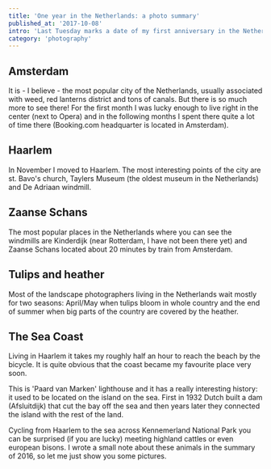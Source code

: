 ```yaml
---
title: 'One year in the Netherlands: a photo summary'
published_at: '2017-10-08'
intro: 'Last Tuesday marks a date of my first anniversary in the Netherlands. I decided to browse my hard drive and find some photos that I can share. I invite you to watch classic frames from the country of Rembrandt: windmills, tulips, canals, but also some less traditional frames.'
category: 'photography'
---
```


## Amsterdam

It is - I believe - the most popular city of the Netherlands, usually associated with weed, red lanterns district and tons of canals. But there is so much more to see there! For the first month I was lucky enough to live right in the center (next to Opera) and in the following months I spent there quite a lot of time there (Booking.com headquarter is located in Amsterdam).

<photo-lazy src="https://res.cloudinary.com/lukaszrados/image/upload/v1620583228/stories/one-year-in-the-netherlands/119_in1hll.jpg" padding-bottom="66.666"></photo-lazy>

<photo-lazy src="https://res.cloudinary.com/lukaszrados/image/upload/v1620583228/stories/one-year-in-the-netherlands/120_yg6itj.jpg" padding-bottom="66.666"></photo-lazy>

<photo-lazy src="https://res.cloudinary.com/lukaszrados/image/upload/v1620583228/stories/one-year-in-the-netherlands/121_cmmsbm.jpg" padding-bottom="66.666"></photo-lazy>

<photo-lazy src="https://res.cloudinary.com/lukaszrados/image/upload/v1620583228/stories/one-year-in-the-netherlands/122_faiyqd.jpg" padding-bottom="66.666"></photo-lazy>

<photo-lazy src="https://res.cloudinary.com/lukaszrados/image/upload/v1620583228/stories/one-year-in-the-netherlands/123_ud0my8.jpg" padding-bottom="66.666"></photo-lazy>

## Haarlem

In November I moved to Haarlem. The most interesting points of the city are st. Bavo's church, Taylers Museum (the oldest museum in the Netherlands) and De Adriaan windmill.

<photo-lazy src="https://res.cloudinary.com/lukaszrados/image/upload/v1620583228/stories/one-year-in-the-netherlands/127_dgdy0v.jpg" padding-bottom="150"></photo-lazy>

<two-columns>
  <photo-lazy src="https://res.cloudinary.com/lukaszrados/image/upload/v1620583228/stories/one-year-in-the-netherlands/128_rh2chv.jpg" padding-bottom="150"></photo-lazy>

  <photo-lazy src="https://res.cloudinary.com/lukaszrados/image/upload/v1620583229/stories/one-year-in-the-netherlands/129_lw8bqy.jpg" padding-bottom="150"></photo-lazy>
</two-columns>

## Zaanse Schans

The most popular places in the Netherlands where you can see the windmills are Kinderdijk (near Rotterdam, I have not been there yet) and Zaanse Schans located about 20 minutes by train from Amsterdam.

<photo-lazy src="https://res.cloudinary.com/lukaszrados/image/upload/v1620583229/stories/one-year-in-the-netherlands/132_r578th.jpg" padding-bottom="66.666"></photo-lazy>

<photo-lazy src="https://res.cloudinary.com/lukaszrados/image/upload/v1620583229/stories/one-year-in-the-netherlands/133_h6iy8t.jpg" padding-bottom="66.666"></photo-lazy>

<photo-lazy src="https://res.cloudinary.com/lukaszrados/image/upload/v1620583230/stories/one-year-in-the-netherlands/134_d6tedm.jpg" padding-bottom="66.666"></photo-lazy>

<photo-lazy src="https://res.cloudinary.com/lukaszrados/image/upload/v1620583229/stories/one-year-in-the-netherlands/135_wcfkve.jpg" padding-bottom="66.666"></photo-lazy>

<photo-lazy src="https://res.cloudinary.com/lukaszrados/image/upload/v1620583229/stories/one-year-in-the-netherlands/136_f1v3be.jpg" padding-bottom="66.666"></photo-lazy>

<photo-lazy src="https://res.cloudinary.com/lukaszrados/image/upload/v1620583229/stories/one-year-in-the-netherlands/137_omyepv.jpg" padding-bottom="66.666"></photo-lazy>

## Tulips and heather

Most of the landscape photographers living in the Netherlands wait mostly for two seasons: April/May when tulips bloom in whole country and the end of summer when big parts of the country are covered by the heather.

<photo-lazy src="https://res.cloudinary.com/lukaszrados/image/upload/v1620583230/stories/one-year-in-the-netherlands/140_izotjw.jpg" padding-bottom="66.666"></photo-lazy>

<photo-lazy src="https://res.cloudinary.com/lukaszrados/image/upload/v1620583230/stories/one-year-in-the-netherlands/141_s6qbsn.jpg" padding-bottom="66.666"></photo-lazy>

<photo-lazy src="https://res.cloudinary.com/lukaszrados/image/upload/v1620583231/stories/one-year-in-the-netherlands/142_ohohuq.jpg" padding-bottom="66.666"></photo-lazy>

<photo-lazy src="https://res.cloudinary.com/lukaszrados/image/upload/v1620583230/stories/one-year-in-the-netherlands/143_zkcb0f.jpg" padding-bottom="66.666"></photo-lazy>

<photo-lazy src="https://res.cloudinary.com/lukaszrados/image/upload/v1620583230/stories/one-year-in-the-netherlands/144_lxnfjf.jpg" padding-bottom="66.666"></photo-lazy>

<photo-lazy src="https://res.cloudinary.com/lukaszrados/image/upload/v1620583230/stories/one-year-in-the-netherlands/145_ntpbep.jpg" padding-bottom="66.666"></photo-lazy>

<photo-lazy src="https://res.cloudinary.com/lukaszrados/image/upload/v1620583233/stories/one-year-in-the-netherlands/171_b015mj.jpg" padding-bottom="150"></photo-lazy>

## The Sea Coast

Living in Haarlem it takes my roughly half an hour to reach the beach by the bicycle. It is quite obvious that the coast became my favourite place very soon.

<photo-lazy src="https://res.cloudinary.com/lukaszrados/image/upload/v1620583231/stories/one-year-in-the-netherlands/149_tkf2ap.jpg" padding-bottom="66.666"></photo-lazy>

<two-columns>
  <photo-lazy src="https://res.cloudinary.com/lukaszrados/image/upload/v1620583231/stories/one-year-in-the-netherlands/151_cpwcrr.jpg" padding-bottom="150"></photo-lazy>

  <photo-lazy src="https://res.cloudinary.com/lukaszrados/image/upload/v1620583231/stories/one-year-in-the-netherlands/152_zuj5la.jpg" padding-bottom="150"></photo-lazy>
</two-columns>

<photo-lazy src="https://res.cloudinary.com/lukaszrados/image/upload/v1620583231/stories/one-year-in-the-netherlands/153_figm4t.jpg" padding-bottom="66.666"></photo-lazy>

<photo-lazy src="https://res.cloudinary.com/lukaszrados/image/upload/v1620583232/stories/one-year-in-the-netherlands/154_gieqgt.jpg" padding-bottom="66.666"></photo-lazy>

<photo-lazy src="https://res.cloudinary.com/lukaszrados/image/upload/v1620583231/stories/one-year-in-the-netherlands/155_nuacyd.jpg" padding-bottom="66.666"></photo-lazy>

<photo-lazy src="https://res.cloudinary.com/lukaszrados/image/upload/v1620583232/stories/one-year-in-the-netherlands/156_pokc8h.jpg" padding-bottom="66.666"></photo-lazy>

<photo-lazy src="https://res.cloudinary.com/lukaszrados/image/upload/v1620583232/stories/one-year-in-the-netherlands/157_fart6q.jpg" padding-bottom="66.666"></photo-lazy>

<photo-lazy src="https://res.cloudinary.com/lukaszrados/image/upload/v1620583232/stories/one-year-in-the-netherlands/158_gmno2m.jpg" padding-bottom="66.666"></photo-lazy>

This is 'Paard van Marken' lighthouse and it has a really interesting history: it used to be located on the island on the sea. First in 1932 Dutch built a dam (Afsluitdijk) that cut the bay off the sea and then years later they connected the island with the rest of the land.

<photo-lazy src="https://res.cloudinary.com/lukaszrados/image/upload/v1620583232/stories/one-year-in-the-netherlands/160_im8wxl.jpg" padding-bottom="66.666"></photo-lazy>

<photo-lazy src="https://res.cloudinary.com/lukaszrados/image/upload/v1620583232/stories/one-year-in-the-netherlands/161_ncgje3.jpg" padding-bottom="66.666"></photo-lazy>

Cycling from Haarlem to the sea across Kennemerland National Park you can be surprised (if you are lucky) meeting highland cattles or even european bisons. I wrote a small note about these animals in the summary of 2016, so let me just show you some pictures.

<two-columns>
  <photo-lazy src="https://res.cloudinary.com/lukaszrados/image/upload/v1620583232/stories/one-year-in-the-netherlands/163_ovmdl3.jpg" padding-bottom="66.666"></photo-lazy>

  <photo-lazy src="https://res.cloudinary.com/lukaszrados/image/upload/v1620583233/stories/one-year-in-the-netherlands/164_eh0mft.jpg" padding-bottom="66.666"></photo-lazy>
</two-columns>

<photo-lazy src="https://res.cloudinary.com/lukaszrados/image/upload/v1620583232/stories/one-year-in-the-netherlands/166_leyz5w.jpg" padding-bottom="66.666"></photo-lazy>
